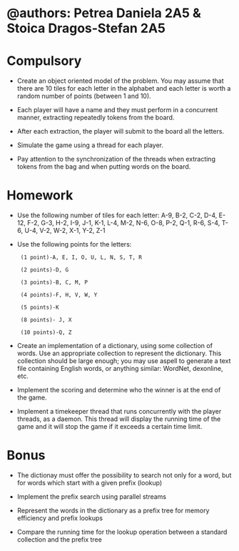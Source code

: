 # @authors: Petrea Daniela 2A5 & Stoica Dragos-Stefan 2A5

# Compulsory

* Create an object oriented model of the problem. You may assume that there are 10 tiles for each letter in the alphabet and each letter is worth a random number of points (between 1 and 10).

* Each player will have a name and they must perform in a concurrent manner, extracting repeatedly tokens from the board.

* After each extraction, the player will submit to the board all the letters.

* Simulate the game using a thread for each player.

* Pay attention to the synchronization of the threads when extracting tokens from the bag and when putting words on the board.

# Homework 

* Use the following number of tiles for each letter: A-9, B-2, C-2, D-4, E-12, F-2, G-3, H-2, I-9, J-1, K-1, L-4, M-2, N-6, O-8, P-2, Q-1, R-6, S-4, T-6, U-4, V-2, W-2, X-1, Y-2, Z-1

* Use the following points for the letters:

       (1 point)-A, E, I, O, U, L, N, S, T, R

       (2 points)-D, G

       (3 points)-B, C, M, P

       (4 points)-F, H, V, W, Y

       (5 points)-K

       (8 points)- J, X

       (10 points)-Q, Z

* Create an implementation of a dictionary, using some collection of words. Use an appropriate collection to represent the dictionary. This collection should be large enough; you may use aspell to generate a text file containing English words, or anything similar: WordNet, dexonline, etc.

* Implement the scoring and determine who the winner is at the end of the game.

* Implement a timekeeper thread that runs concurrently with the player threads, as a daemon. This thread will display the running time of the game and it will stop the game if it exceeds a certain time limit.

# Bonus

* The dictionay must offer the possibility to search not only for a word, but for words which start with a given prefix (lookup)

* Implement the prefix search using parallel streams

* Represent the words in the dictionary as a prefix tree for memory efficiency and prefix lookups

* Compare the running time for the lookup operation between a standard collection and the prefix tree 

